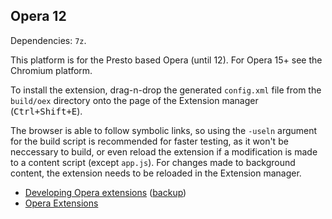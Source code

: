 ## Opera 12 ##

Dependencies: `7z`.

This platform is for the Presto based Opera (until 12). For Opera 15+ see the Chromium platform.

To install the extension, drag-n-drop the generated `config.xml` file from the `build/oex` directory onto the page of the Extension manager (<kbd>Ctrl+Shift+E</kbd>).

The browser is able to follow symbolic links, so using the `-useln` argument for the build script is recommended for faster testing, as it won't be neccessary to build, or even reload the extension if a modification is made to a content script (except `app.js`). For changes made to background content, the extension needs to be reloaded in the Extension manager.

* [Developing Opera extensions](https://maqentaer.github.io/devopera-static-backup/http/dev.opera.com/addons/extensions/index.html) ([backup](https://github.com/operasoftware/devopera-static-backup))
* [Opera Extensions](https://addons.opera.com/extensions/)
